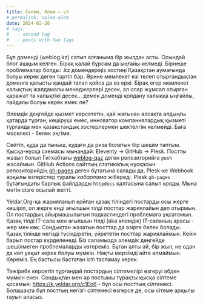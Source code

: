 ```yaml
---
title: Сәлем, Әлем – v3
# permalink: salem-alem
date: 2024-02-26
# tags:
#   - second tag
#   - posts with two tags
---
```


Бұл доменді (weblog.kz) сатып алғаныма бір жылдан асты. Осындай блог ашқым келген. Бірақ қалай бұрсам да ыңғайы келмеді. Бірнеше проблемалар болды: .kz домендеріңіз хостиңі Қазақстан аумағында болуы керек деген тәртіп бар. Әрине мемлекет өзі төлеп отырғандықтан доменге қатысты қандай талап қойса да өз еркі. Бірақ егер мемлекет халықтың жалдамалы менеджерлері десек, ал олар жұмсап отырған қаражат та халықтікі десек… демек доменді қолдану халыққа ыңғайлы, пайдалы болуы керек емес пе?

Әлемдік деңгейде қызмет көрсететін, қай жағынан алсақта алдыңғы қатарда тұрған; көшіруші емес, инноватор компаниялардық қызметі тұрғанда мен қазақстандық хостерлермен шектелгім келмейді. Баға мәселесі - бөлек әңгіме.

Сөйтіп, құда да тыныш, құдағи да риза болатын бір шешім таптым. Қысқа-нұсқа схемасы мынандай: Eleventy → GitHub → Plesk. Постты жазып болып Гитхабтағы [weblog-qaz](https://github.com/yeldarx/weblog-qaz/) деген репозиторийге `push` жасаймын. GitHub Actions сайттың статикалық нұсқасын репозиторийдің [gh-pages](https://github.com/yeldarx/weblog-qaz/tree/gh-pages) деген бұтағына салады да, Plesk-ке Webhook арқылы өзгерістер туралы _хабарлама_ жібереді. Plesk `gh-pages` бұтағындағы барлық файлдарды `httpdocs` қалтасына салып қояды. Мына мәтін сізге осылай жетті.

Yeldar.Org-қа жарияланып қойған қазақ тіліндегі постарды осы жерге көшіріп, ол жерге енді ағылшын тілді посттар жариялайын деп отырмын. Ол постардың айырмашылығын подкастиңдегі проблемаға ұқсатамын. Қазақ тілді IT-сала мен ағылшын тілді (aka әлемдік) IT-саланың арасы - жер мен көк. Сондықтан жазатын посттар да әзірге бөлек болады. Қазақ тілінде негізді түсіндіретін, үйрететін посттар жариялаймын. Кейін барып постар күрделенеді. Біз саламызда әлемдік деңгейде шешілмеген проблемаларды көтереміз. Бұған алты ай, бір жыл, не одан да көп уақыт керек болуы мүмкін. Нақты мерзімді айта алмаймын. Көреміз. Ең бастысы бастаған істі тастамау керек.

Тәжірибе көрсетіп тұрғандай постардың сілтемелірі өзгеруі әбден мүмкін екен. Сондықтан мен әр постымы тұрақты қысқа сілтеме қосамын: https://k.yeldar.org/c1Eo6 - бұл осы посттың сілтемесі. Болашақта бұл посттың негізгі сілтемесі өзгерсе де, осы сітеме арқылы тауып аласыз.
